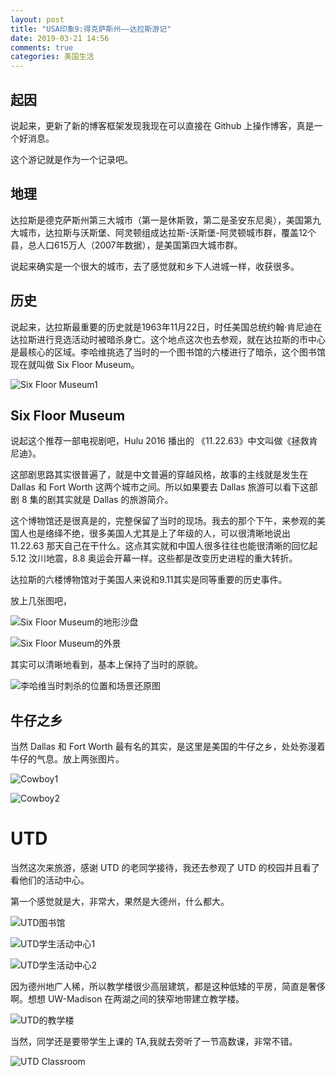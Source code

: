 ```yaml
---
layout: post
title: "USA印象9:得克萨斯州——达拉斯游记"
date: 2019-03-21 14:56
comments: true
categories: 美国生活
---
```


## 起因

说起来，更新了新的博客框架发现我现在可以直接在 Github 上操作博客，真是一个好消息。

这个游记就是作为一个记录吧。

<!--more-->

## 地理

达拉斯是德克萨斯州第三大城市（第一是休斯敦，第二是圣安东尼奥），美国第九大城市，达拉斯与沃斯堡、阿灵顿组成达拉斯-沃斯堡-阿灵顿城市群，覆盖12个县，总人口615万人（2007年数据），是美国第四大城市群。

说起来确实是一个很大的城市，去了感觉就和乡下人进城一样，收获很多。

## 历史

说起来，达拉斯最重要的历史就是1963年11月22日，时任美国总统约翰·肯尼迪在达拉斯进行竞选活动时被暗杀身亡。这个地点这次也去参观，就在达拉斯的市中心是最核心的区域。李哈维挑选了当时的一个图书馆的六楼进行了暗杀，这个图书馆现在就叫做 Six Floor Museum。

![Six Floor Museum1](/images/Dallas/Six1.jpeg)

## Six Floor Museum

说起这个推荐一部电视剧吧，Hulu 2016 播出的 《11.22.63》中文叫做《拯救肯尼迪》。

这部剧思路其实很普遍了，就是中文普遍的穿越风格，故事的主线就是发生在 Dallas 和 Fort Worth 这两个城市之间。所以如果要去 Dallas 旅游可以看下这部剧 8 集的剧其实就是 Dallas 的旅游简介。

这个博物馆还是很真是的，完整保留了当时的现场。我去的那个下午，来参观的美国人也是络绎不绝，很多美国人尤其是上了年级的人，可以很清晰地说出 11.22.63 那天自己在干什么。这点其实就和中国人很多往往也能很清晰的回忆起 5.12 汶川地震，8.8 奥运会开幕一样。这些都是改变历史进程的重大转折。

达拉斯的六楼博物馆对于美国人来说和9.11其实是同等重要的历史事件。

放上几张图吧，

![Six Floor Museum的地形沙盘](/images/Dallas/Six2.jpeg)

![Six Floor Museum的外景](/images/Dallas/Six3.jpeg)

其实可以清晰地看到，基本上保持了当时的原貌。

![李哈维当时刺杀的位置和场景还原图](/images/Dallas/Six4.jpeg)

## 牛仔之乡

当然 Dallas 和 Fort Worth 最有名的其实，是这里是美国的牛仔之乡，处处弥漫着牛仔的气息。放上两张图片。

![Cowboy1](/images/Dallas/CowBoy1.jpeg)

![Cowboy2](/images/Dallas/CowBoy2.jpeg)

# UTD

当然这次来旅游，感谢 UTD 的老同学接待，我还去参观了 UTD 的校园并且看了看他们的活动中心。

第一个感觉就是大，非常大，果然是大德州，什么都大。

![UTD图书馆](/images/Dallas/UTD1.jpeg)

![UTD学生活动中心1](/images/Dallas/UTD2.jpeg)

![UTD学生活动中心2](/images/Dallas/UTD3.jpeg)

因为德州地广人稀，所以教学楼很少高层建筑，都是这种低矮的平房，简直是奢侈啊。想想 UW-Madison 在两湖之间的狭窄地带建立教学楼。

![UTD的教学楼](/images/Dallas/UTD4.jpeg)

当然，同学还是要带学生上课的 TA,我就去旁听了一节高数课，非常不错。

![UTD Classroom](/images/Dallas/UTD5.jpeg)
